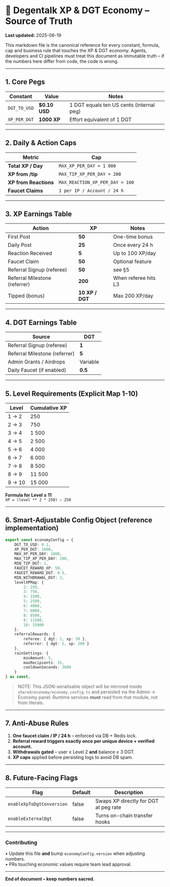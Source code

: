# 📜 Degentalk XP & DGT Economy – Source of Truth

**Last updated:** 2025-06-19

This markdown file is the canonical reference for every constant, formula, cap and business rule that touches the XP & DGT economy. Agents, developers and CI pipelines must treat this document as immutable truth – if the numbers here differ from code, the code is wrong.

---

## 1. Core Pegs

| Constant     | Value         | Notes                                    |
| ------------ | ------------- | ---------------------------------------- |
| `DGT_TO_USD` | **$0.10 USD** | 1 DGT equals ten US cents (internal peg) |
| `XP_PER_DGT` | **1000 XP**   | Effort equivalent of 1 DGT               |

---

## 2. Daily & Action Caps

| Metric                | Cap                             |
| --------------------- | ------------------------------- |
| **Total XP / Day**    | `MAX_XP_PER_DAY = 1 000`        |
| **XP from /tip**      | `MAX_TIP_XP_PER_DAY = 200`      |
| **XP from Reactions** | `MAX_REACTION_XP_PER_DAY = 100` |
| **Faucet Claims**     | `1 per IP / Account / 24 h`     |

---

## 3. XP Earnings Table

| Action                        | XP              | Notes                |
| ----------------------------- | --------------- | -------------------- |
| First Post                    | **50**          | One-time bonus       |
| Daily Post                    | **25**          | Once every 24 h      |
| Reaction Received             | **5**           | Up to 100 XP/day     |
| Faucet Claim                  | **50**          | Optional feature     |
| Referral Signup (referee)     | **50**          | see §5               |
| Referral Milestone (referrer) | **200**         | When referee hits L3 |
| Tipped (bonus)                | **10 XP / DGT** | Max 200 XP/day       |

---

## 4. DGT Earnings Table

| Source                        | DGT      |
| ----------------------------- | -------- |
| Referral Signup (referee)     | **1**    |
| Referral Milestone (referrer) | **5**    |
| Admin Grants / Airdrops       | Variable |
| Daily Faucet (if enabled)     | **0.5**  |

---

## 5. Level Requirements (Explicit Map 1-10)

| Level  | Cumulative XP |
| ------ | ------------- |
| 1 → 2  | 250           |
| 2 → 3  | 750           |
| 3 → 4  | 1 500         |
| 4 → 5  | 2 500         |
| 5 → 6  | 4 000         |
| 6 → 7  | 6 000         |
| 7 → 8  | 8 500         |
| 8 → 9  | 11 500        |
| 9 → 10 | 15 000        |

**Formula for Level ≥ 11**  
`XP = (level ** 2 * 250) – 250`

---

## 6. Smart-Adjustable Config Object (reference implementation)

```ts
export const economyConfig = {
	DGT_TO_USD: 0.1,
	XP_PER_DGT: 1000,
	MAX_XP_PER_DAY: 1000,
	MAX_TIP_XP_PER_DAY: 200,
	MIN_TIP_DGT: 1,
	FAUCET_REWARD_XP: 50,
	FAUCET_REWARD_DGT: 0.5,
	MIN_WITHDRAWAL_DGT: 3,
	levelXPMap: {
		2: 250,
		3: 750,
		4: 1500,
		5: 2500,
		6: 4000,
		7: 6000,
		8: 8500,
		9: 11500,
		10: 15000
	},
	referralRewards: {
		referee: { dgt: 1, xp: 50 },
		referrer: { dgt: 5, xp: 200 }
	},
	rainSettings: {
		minAmount: 5,
		maxRecipients: 15,
		cooldownSeconds: 3600
	}
} as const;
```

> NOTE: This JSON-serialisable object will be mirrored inside `shared/economy/economy.config.ts` and persisted via the Admin → Economy panel. Runtime services **must** read from that module, not from literals.

---

## 7. Anti-Abuse Rules

1. **One faucet claim / IP / 24 h** – enforced via DB + Redis lock.
2. **Referral reward triggers exactly once per unique device + verified account.**
3. **Withdrawals gated** – user ≥ Level 2 **and** balance ≥ 3 DGT.
4. **XP caps** applied before persisting logs to avoid DB spam.

---

## 8. Future-Facing Flags

| Flag                      | Default | Description                           |
| ------------------------- | ------- | ------------------------------------- |
| `enableXpToDgtConversion` | false   | Swaps XP directly for DGT at peg rate |
| `enableExternalDgt`       | false   | Turns on-chain transfer hooks         |

---

### Contributing

• Update this file **and** bump `economyConfig.version` when adjusting numbers.  
• PRs touching economic values require team lead approval.

---

**End of document – keep numbers sacred.**
